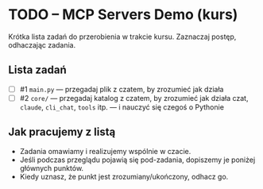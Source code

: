 # TODO – MCP Servers Demo (kurs)

Krótka lista zadań do przerobienia w trakcie kursu. Zaznaczaj postęp, odhaczając zadania.

## Lista zadań

- [ ] #1 `main.py` — przegadaj plik z czatem, by zrozumieć jak działa
- [ ] #2 `core/` — przegadaj katalog z czatem, by zrozumieć jak działa czat, `claude`, `cli_chat`, `tools` itp. — i nauczyć się czegoś o Pythonie

## Jak pracujemy z listą

- Zadania omawiamy i realizujemy wspólnie w czacie.
- Jeśli podczas przeglądu pojawią się pod-zadania, dopiszemy je poniżej głównych punktów.
- Kiedy uznasz, że punkt jest zrozumiany/ukończony, odhacz go.
